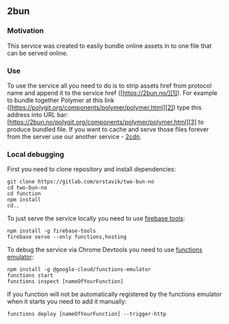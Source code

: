 ## 2bun

### Motivation
This service was created to easily bundle online assets in to one file that can be served online.

### Use
To use the service all you need to do is to strip assets href from protocol name and append it to the service href ([https://2bun.no/][1]).
For example to bundle together Polymer at this link ([https://polygit.org/components/polymer/polymer.html][2]) type this address into URL bar: [https://2bun.no/polygit.org/components/polymer/polymer.html][3] to produce bundled file. If you want to cache and serve those files forever from the server use our another service - [2cdn][4].

### Local debugging
First you need to clone repository and install dependencies:
```
git clone https://gitlab.com/orstavik/two-bun-no
cd two-bun-no
cd function
npm install
cd..
```
To just serve the service locally you need to use [firebase tools][5]:
```
npm install -g firebase-tools
firebase serve --only functions,hosting
```
To debug the service via Chrome Devtools you need to use [functions emulator][6]:
```
npm install -g @google-cloud/functions-emulator
functions start
functions inspect [nameOfYourFunction]
```
If you function will not be automatically registered by the functions emulator when it starts you need to add it manually:
```
functions deploy [nameOfYourFunction] --trigger-http
```

[1]: https://2bun.no/
[2]: https://polygit.org/components/polymer/polymer.html
[3]: https://2bun.no/polygit.org/components/polymer/polymer.html
[4]: https://gitlab.com/orstavik/two-cdn-no
[5]: https://www.npmjs.com/package/firebase-tools
[6]: https://www.npmjs.com/package/@google-cloud/functions-emulator